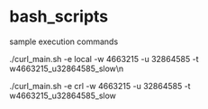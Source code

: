 # bash_scripts

sample execution commands

./curl_main.sh -e local -w 4663215 -u 32864585 -t w4663215_u32864585_slow\n

./curl_main.sh -e crl -w 4663215 -u 32864585 -t w4663215_u32864585_slow
